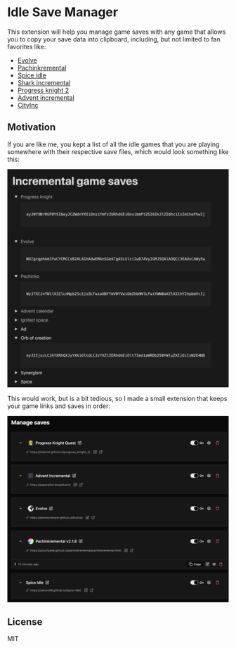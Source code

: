 # Idle Save Manager

This extension will help you manage game saves with any game that allows you to copy your save data into clipboard, including, but not limited to fan favorites like:

- [Evolve](https://github.com/pmotschmann/Evolve)
- [Pachinkremental](https://poochyexe.github.io/pachinkremental/pachinkremental.html)
- [Spice idle](https://zakuro98.github.io/Spice-Idle/)
- [Shark incremental](https://mrredshark77.github.io/shark-incremental/)
- [Progress knight 2](https://indomit.github.io/progress_knight_2/)
- [Advent incremental](https://paperpilot.dev/advent/)
- [CityInc](http://cityinc.se/)

## Motivation

If you are like me, you kept a list of all the idle games that you are playing somewhere with their respective save files, which would look something like this:

![notion](notion.png)

This would work, but is a bit tedious, so I made a small extension that keeps your game links and saves in order:

![extension](extension.png)

## License

MIT
